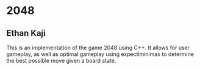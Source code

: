 # 2048
## Ethan Kaji

This is an implementation of the game 2048 using C++. It allows for user gameplay, as well as optimal gameplay using expectiminimax to determine the best possible move given a board state.
